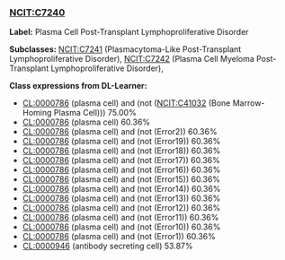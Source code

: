 
### [NCIT:C7240](http://purl.obolibrary.org/obo/NCIT_C7240)
**Label:** Plasma Cell Post-Transplant Lymphoproliferative Disorder

**Subclasses:** [NCIT:C7241](http://purl.obolibrary.org/obo/NCIT_C7241) (Plasmacytoma-Like Post-Transplant Lymphoproliferative Disorder), [NCIT:C7242](http://purl.obolibrary.org/obo/NCIT_C7242) (Plasma Cell Myeloma Post-Transplant Lymphoproliferative Disorder), 

**Class expressions from DL-Learner:**

- [CL:0000786](http://purl.obolibrary.org/obo/CL_0000786) (plasma cell) and (not ([NCIT:C41032](http://purl.obolibrary.org/obo/NCIT_C41032) (Bone Marrow-Homing Plasma Cell))) 75.00%
- [CL:0000786](http://purl.obolibrary.org/obo/CL_0000786) (plasma cell) 60.36%
- [CL:0000786](http://purl.obolibrary.org/obo/CL_0000786) (plasma cell) and (not (Error2)) 60.36%
- [CL:0000786](http://purl.obolibrary.org/obo/CL_0000786) (plasma cell) and (not (Error19)) 60.36%
- [CL:0000786](http://purl.obolibrary.org/obo/CL_0000786) (plasma cell) and (not (Error18)) 60.36%
- [CL:0000786](http://purl.obolibrary.org/obo/CL_0000786) (plasma cell) and (not (Error17)) 60.36%
- [CL:0000786](http://purl.obolibrary.org/obo/CL_0000786) (plasma cell) and (not (Error16)) 60.36%
- [CL:0000786](http://purl.obolibrary.org/obo/CL_0000786) (plasma cell) and (not (Error15)) 60.36%
- [CL:0000786](http://purl.obolibrary.org/obo/CL_0000786) (plasma cell) and (not (Error14)) 60.36%
- [CL:0000786](http://purl.obolibrary.org/obo/CL_0000786) (plasma cell) and (not (Error13)) 60.36%
- [CL:0000786](http://purl.obolibrary.org/obo/CL_0000786) (plasma cell) and (not (Error12)) 60.36%
- [CL:0000786](http://purl.obolibrary.org/obo/CL_0000786) (plasma cell) and (not (Error11)) 60.36%
- [CL:0000786](http://purl.obolibrary.org/obo/CL_0000786) (plasma cell) and (not (Error10)) 60.36%
- [CL:0000786](http://purl.obolibrary.org/obo/CL_0000786) (plasma cell) and (not (Error1)) 60.36%
- [CL:0000946](http://purl.obolibrary.org/obo/CL_0000946) (antibody secreting cell) 53.87%


